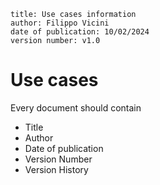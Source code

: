 
```
title: Use cases information
author: Filippo Vicini
date of publication: 10/02/2024
version number: v1.0
```

# Use cases
Every document should contain

- Title
- Author
- Date of publication
- Version Number
- Version History
